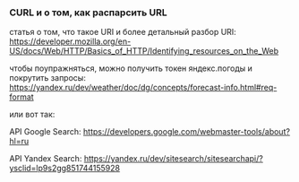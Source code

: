 ### CURL и о том, как распарсить URL

статья о том, что такое URI и более детальный разбор URI: https://developer.mozilla.org/en-US/docs/Web/HTTP/Basics_of_HTTP/Identifying_resources_on_the_Web

чтобы поупражняться, можно получить токен яндекс.погоды и покрутить запросы: 
https://yandex.ru/dev/weather/doc/dg/concepts/forecast-info.html#req-format

или вот так: 

API Google Search: https://developers.google.com/webmaster-tools/about?hl=ru

API Yandex Search: https://yandex.ru/dev/sitesearch/sitesearchapi/?ysclid=lp9s2gg851744155928
